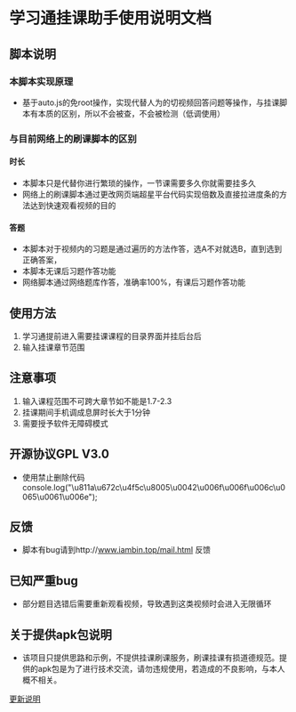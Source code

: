 # 学习通挂课助手使用说明文档
## 脚本说明
### 本脚本实现原理
- 基于auto.js的免root操作，实现代替人为的切视频回答问题等操作，与挂课脚本有本质的区别，所以不会被查，不会被检测（低调使用）

### 与目前网络上的刷课脚本的区别
#### 时长
- 本脚本只是代替你进行繁琐的操作，一节课需要多久你就需要挂多久
- 网络上的刷课脚本通过更改网页端超星平台代码实现倍数及直接拉进度条的方法达到快速观看视频的目的

#### 答题
- 本脚本对于视频内的习题是通过遍历的方法作答，选A不对就选B，直到选到正确答案，
- 本脚本无课后习题作答功能
- 网络脚本通过网络题库作答，准确率100%，有课后习题作答功能


## 使用方法
1. 学习通提前进入需要挂课课程的目录界面并挂后台后
2. 输入挂课章节范围

## 注意事项
1. 输入课程范围不可跨大章节如不能是1.7-2.3
2. 挂课期间手机调成息屏时长大于1分钟
3. 需要授予软件无障碍模式

## 开源协议GPL V3.0
- 使用禁止删除代码console.log("\u811a\u672c\u4f5c\u8005\u0042\u006f\u006f\u006c\u0065\u0061\u006e");

## 反馈 
- 脚本有bug请到http://www.iambin.top/mail.html 反馈

## 已知严重bug
- 部分题目选错后需要重新观看视频，导致遇到这类视频时会进入无限循环

## 关于提供apk包说明
- 该项目只提供思路和示例，不提供挂课刷课服务，刷课挂课有损道德规范。提供的apk包是为了进行技术交流，请勿违规使用，若造成的不良影响，与本人概不相关。

[更新说明](https://github.com/uboolean/onlinelessen-help/blob/main/update.md "更新说明")
